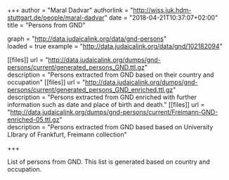 +++
author = "Maral Dadvar"
authorlink = "http://wiss.iuk.hdm-stuttgart.de/people/maral-dadvar"
date = "2018-04-21T10:37:07+02:00"
title = "Persons from GND" 


graph = "http://data.judaicalink.org/data/gnd-persons"  
loaded = true
example = "http://data.judaicalink.org/data/gnd/102182094"


[[files]]
	url = "http://data.judaicalink.org/dumps/gnd-persons/current/generated_persons_GND.ttl.gz"  
	description = "Persons extracted from GND based on their country and occupation"
[[files]]
	url = "http://data.judaicalink.org/dumps/gnd-persons/current/generated_persons_GND_enriched.ttl.gz"  
	description = "Persons extracted from GND enriched with further information such as date and place of birth and death."
[[files]]
	url = "http://data.judaicalink.org/dumps/gnd-persons/current/Freimann-GND-enriched-05.ttl.gz"  
	description = "Persons extracted from GND based based on University LIbrary of Frankfurt, Freimann collection" 
	
+++

List of persons from GND. This list is generated based on country and occupation.
<!--more-->

